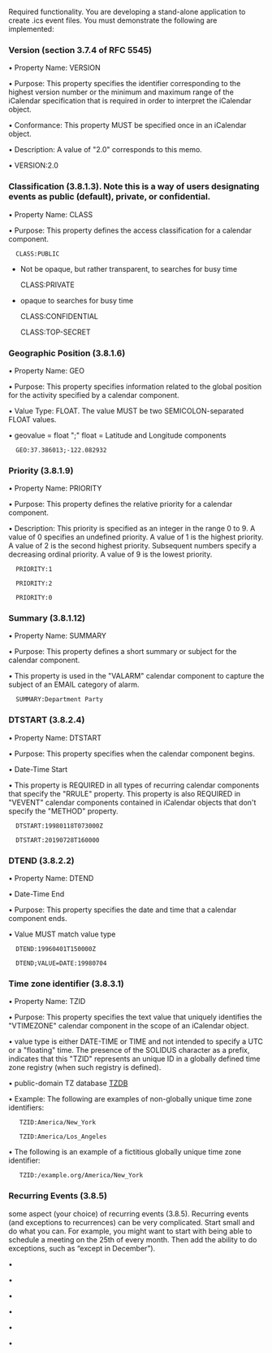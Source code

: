 Required functionality. You are developing a stand-alone application to create .ics event files. You must demonstrate the following are implemented:

### Version (section 3.7.4 of RFC 5545)
• Property Name:  VERSION

• Purpose:  This property specifies the identifier corresponding to the
      highest version number or the minimum and maximum range of the
      iCalendar specification that is required in order to interpret the
      iCalendar object.

• Conformance:  This property MUST be specified once in an iCalendar object.

• Description:  A value of "2.0" corresponds to this memo.

• VERSION:2.0

### Classification (3.8.1.3). Note this is a way of users designating events as public (default), private, or confidential.
• Property Name:  CLASS

• Purpose:  This property defines the access classification for a calendar component.

      CLASS:PUBLIC
  - Not be opaque, but rather transparent, to searches for busy time

      CLASS:PRIVATE 
 
   - opaque to searches for busy time

      CLASS:CONFIDENTIAL

      CLASS:TOP-SECRET

### Geographic Position (3.8.1.6)
• Property Name:  GEO

• Purpose:  This property specifies information related to the global position for the activity specified by a calendar component.

•  Value Type:  FLOAT.  The value MUST be two SEMICOLON-separated FLOAT values.

• geovalue   = float ";" float 
             = Latitude and Longitude components

      GEO:37.386013;-122.082932

### Priority (3.8.1.9)
• Property Name:  PRIORITY

•  Purpose:  This property defines the relative priority for a calendar component.

• Description:  This priority is specified as an integer in the range 0
      to 9.  A value of 0 specifies an undefined priority.  A value of 1
      is the highest priority.  A value of 2 is the second highest
      priority.  Subsequent numbers specify a decreasing ordinal
      priority.  A value of 9 is the lowest priority.


      PRIORITY:1

      PRIORITY:2

      PRIORITY:0

### Summary (3.8.1.12)
• Property Name:  SUMMARY

•  Purpose:  This property defines a short summary or subject for the calendar component.

• This property is used in the "VALARM" calendar component to capture the subject of an EMAIL category of alarm.

      SUMMARY:Department Party

### DTSTART (3.8.2.4)
• Property Name:  DTSTART

• Purpose:  This property specifies when the calendar component begins.

• Date-Time Start

• This property is
      REQUIRED in all types of recurring calendar components that
      specify the "RRULE" property.  This property is also REQUIRED in
      "VEVENT" calendar components contained in iCalendar objects that
      don't specify the "METHOD" property.

      DTSTART:19980118T073000Z

      DTSTART:20190728T160000

### DTEND (3.8.2.2)
• Property Name:  DTEND

• Date-Time End

• Purpose:  This property specifies the date and time that a calendar component ends.

• Value MUST match value type

      DTEND:19960401T150000Z

      DTEND;VALUE=DATE:19980704



### Time zone identifier (3.8.3.1)
• Property Name:  TZID

•  Purpose:  This property specifies the text value that uniquely
      identifies the "VTIMEZONE" calendar component in the scope of an
      iCalendar object.

• value type is either DATE-TIME or TIME and not intended to specify a UTC
      or a "floating" time.  The presence of the SOLIDUS character as a
      prefix, indicates that this "TZID" represents an unique ID in a
      globally defined time zone registry (when such registry is
      defined).

• public-domain TZ database [TZDB](https://tools.ietf.org/html/rfc5545#ref-TZDB)

• Example:  The following are examples of non-globally unique time zone identifiers:

       TZID:America/New_York

       TZID:America/Los_Angeles

• The following is an example of a fictitious globally unique time
      zone identifier:

       TZID:/example.org/America/New_York

### Recurring Events (3.8.5)
some aspect (your choice) of recurring events (3.8.5). Recurring events 
(and exceptions to recurrences) can be very complicated. Start small and do
what you can. For example, you might want to start with being able to
schedule a meeting on the 25th of every month. Then add the ability to do
exceptions, such as “except in December”).

• 

• 

• 

• 

• 

• 

